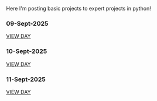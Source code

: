 Here I'm posting basic projects to expert projects in python!

### 09-Sept-2025

[VIEW DAY](https://github.com/JonathanManzanoDiaz/experting-python/blob/461508b5fc0b676ec97f3378f67600961d10bd39/diary/9-Sept-2025%20-%20First%20Day.md)

### 10-Sept-2025

[VIEW DAY](https://github.com/JonathanManzanoDiaz/experting-python/blob/461508b5fc0b676ec97f3378f67600961d10bd39/diary/9-Sept-2025%20-%20First%20Day.md)

### 11-Sept-2025

[VIEW DAY](https://github.com/JonathanManzanoDiaz/experting-python/blob/72e442dac0b4a0c93f0d4708629c278a7e5aca81/diary/11-Sept-2025%20-%20Third%20Day.md)
